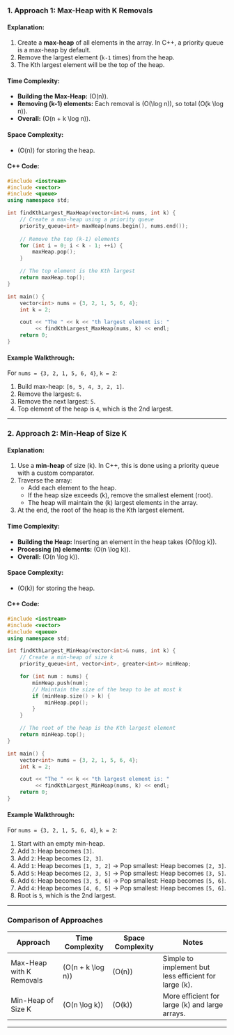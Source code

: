 ### 1. **Approach 1: Max-Heap with K Removals**  

#### Explanation:
1. Create a **max-heap** of all elements in the array. In C++, a priority queue is a max-heap by default.
2. Remove the largest element (`k-1` times) from the heap.
3. The Kth largest element will be the top of the heap.

#### Time Complexity:
- **Building the Max-Heap:** \(O(n)\).
- **Removing \(k-1\) elements:** Each removal is \(O(\log n)\), so total \(O(k \log n)\).
- **Overall:** \(O(n + k \log n)\).

#### Space Complexity:
- \(O(n)\) for storing the heap.

#### C++ Code:
```cpp
#include <iostream>
#include <vector>
#include <queue>
using namespace std;

int findKthLargest_MaxHeap(vector<int>& nums, int k) {
    // Create a max-heap using a priority queue
    priority_queue<int> maxHeap(nums.begin(), nums.end());
    
    // Remove the top (k-1) elements
    for (int i = 0; i < k - 1; ++i) {
        maxHeap.pop();
    }

    // The top element is the Kth largest
    return maxHeap.top();
}

int main() {
    vector<int> nums = {3, 2, 1, 5, 6, 4};
    int k = 2;

    cout << "The " << k << "th largest element is: "
         << findKthLargest_MaxHeap(nums, k) << endl;
    return 0;
}
```

#### Example Walkthrough:
For `nums = {3, 2, 1, 5, 6, 4}`, `k = 2`:
1. Build max-heap: `[6, 5, 4, 3, 2, 1]`.
2. Remove the largest: `6`.
3. Remove the next largest: `5`.
4. Top element of the heap is `4`, which is the 2nd largest.

---

### 2. **Approach 2: Min-Heap of Size K**

#### Explanation:
1. Use a **min-heap** of size \(k\). In C++, this is done using a priority queue with a custom comparator.
2. Traverse the array:
   - Add each element to the heap.
   - If the heap size exceeds \(k\), remove the smallest element (root).
   - The heap will maintain the \(k\) largest elements in the array.
3. At the end, the root of the heap is the Kth largest element.

#### Time Complexity:
- **Building the Heap:** Inserting an element in the heap takes \(O(\log k)\).
- **Processing \(n\) elements:** \(O(n \log k)\).
- **Overall:** \(O(n \log k)\).

#### Space Complexity:
- \(O(k)\) for storing the heap.

#### C++ Code:
```cpp
#include <iostream>
#include <vector>
#include <queue>
using namespace std;

int findKthLargest_MinHeap(vector<int>& nums, int k) {
    // Create a min-heap of size k
    priority_queue<int, vector<int>, greater<int>> minHeap;

    for (int num : nums) {
        minHeap.push(num);
        // Maintain the size of the heap to be at most k
        if (minHeap.size() > k) {
            minHeap.pop();
        }
    }

    // The root of the heap is the Kth largest element
    return minHeap.top();
}

int main() {
    vector<int> nums = {3, 2, 1, 5, 6, 4};
    int k = 2;

    cout << "The " << k << "th largest element is: "
         << findKthLargest_MinHeap(nums, k) << endl;
    return 0;
}
```

#### Example Walkthrough:
For `nums = {3, 2, 1, 5, 6, 4}`, `k = 2`:
1. Start with an empty min-heap.
2. Add `3`: Heap becomes `[3]`.
3. Add `2`: Heap becomes `[2, 3]`.
4. Add `1`: Heap becomes `[1, 3, 2]` → Pop smallest: Heap becomes `[2, 3]`.
5. Add `5`: Heap becomes `[2, 3, 5]` → Pop smallest: Heap becomes `[3, 5]`.
6. Add `6`: Heap becomes `[3, 5, 6]` → Pop smallest: Heap becomes `[5, 6]`.
7. Add `4`: Heap becomes `[4, 6, 5]` → Pop smallest: Heap becomes `[5, 6]`.
8. Root is `5`, which is the 2nd largest.

---

### Comparison of Approaches

| Approach                | Time Complexity  | Space Complexity | Notes                                                  |
|-------------------------|------------------|------------------|-------------------------------------------------------|
| Max-Heap with K Removals | \(O(n + k \log n)\) | \(O(n)\)         | Simple to implement but less efficient for large \(k\). |
| Min-Heap of Size K       | \(O(n \log k)\)   | \(O(k)\)         | More efficient for large \(k\) and large arrays.       |

---
